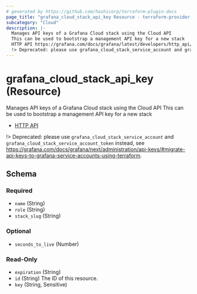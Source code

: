 ```yaml
---
# generated by https://github.com/hashicorp/terraform-plugin-docs
page_title: "grafana_cloud_stack_api_key Resource - terraform-provider-grafana"
subcategory: "Cloud"
description: |-
  Manages API keys of a Grafana Cloud stack using the Cloud API
  This can be used to bootstrap a management API key for a new stack
  HTTP API https://grafana.com/docs/grafana/latest/developers/http_api/auth/
  !> Deprecated: please use grafana_cloud_stack_service_account and grafana_cloud_stack_service_account_token instead, see https://grafana.com/docs/grafana/next/administration/api-keys/#migrate-api-keys-to-grafana-service-accounts-using-terraform.
---
```


# grafana_cloud_stack_api_key (Resource)

Manages API keys of a Grafana Cloud stack using the Cloud API
This can be used to bootstrap a management API key for a new stack

* [HTTP API](https://grafana.com/docs/grafana/latest/developers/http_api/auth/)

!> Deprecated: please use `grafana_cloud_stack_service_account` and `grafana_cloud_stack_service_account_token` instead, see https://grafana.com/docs/grafana/next/administration/api-keys/#migrate-api-keys-to-grafana-service-accounts-using-terraform.



<!-- schema generated by tfplugindocs -->
## Schema

### Required

- `name` (String)
- `role` (String)
- `stack_slug` (String)

### Optional

- `seconds_to_live` (Number)

### Read-Only

- `expiration` (String)
- `id` (String) The ID of this resource.
- `key` (String, Sensitive)


